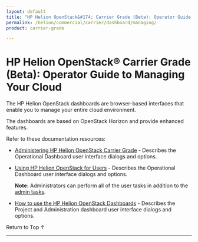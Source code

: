 ```yaml
---
layout: default
title: "HP Helion OpenStack&#174; Carrier Grade (Beta): Operator Guide to  Managing Your Cloud"
permalink: /helion/commercial/carrier/dashboard/managing/
product: carrier-grade

---
```

<!--UNDER REVISION-->

<script>

function PageRefresh {
onLoad="window.refresh"
}

PageRefresh();

</script>

<!-- <p style="font-size: small;"> <a href="/helion/commercial/carrier/ga1/install/">&#9664; PREV</a> | <a href="/helion/commercial/carrier/ga1/install-overview/">&#9650; UP</a> | <a href="/helion/commercial/carrier/ga1/">NEXT &#9654;</a> </p> -->

# HP Helion OpenStack&#174; Carrier Grade (Beta): Operator Guide to  Managing Your Cloud

The HP Helion OpenStack dashboards are browser-based interfaces that enable you to manage your entire cloud environment. 

The dashboards are based on OpenStack Horizon and provide enhanced features.

Refer to these documentation resources:

* [Administering HP Helion OpenStack Carrier Grade](/helion/commercial/carrier/dashboard/managing/admin/) - Describes the Operational Dashboard user interface dialogs and options.

* [Using HP Helion OpenStack for Users](/helion/commercial/carrier/dashboard/managing/nonadmin/) - Describes the Operational Dashboard user interface dialogs and options.

	**Note:** Administrators can perform all of the user tasks in addition to the [admin tasks](/helion/commercial/carrier/dashboard/managing/admin/).

* [How to use the HP Helion OpenStack Dashboards](/helion/openstack/carrier/dashboard/how-works/) - Describes the Project and Administration dashboard user interface dialogs and options. 


<!--
* [HP Helion OpenStack: Building Images](/helion/commercial/carrier/manage/image-builder/) &#8212; Shows you how to use Disk Image Builder to create images for the HP Helion OpenStack.

* [HP Helion OpenStack: Backup and Restore](/helion/commercial/carrier/manage/backup-process/) &#8212; Explains how to backup and restore the components of the HP Helion OpenStack Management Host. -->

<a href="#top" style="padding:14px 0px 14px 0px; text-decoration: none;"> Return to Top &#8593; </a>


----
